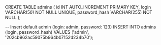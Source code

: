 CREATE TABLE admins (
  id INT AUTO_INCREMENT PRIMARY KEY,
  login VARCHAR(50) NOT NULL UNIQUE,
  password_hash VARCHAR(255) NOT NULL
);

-- Insert default admin (login: admin, password: 123)
INSERT INTO admins (login, password_hash) VALUES ('admin', '202cb962ac59075b964b07152d234b70');
